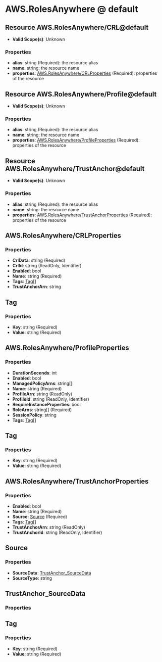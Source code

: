 # AWS.RolesAnywhere @ default

## Resource AWS.RolesAnywhere/CRL@default
* **Valid Scope(s)**: Unknown
### Properties
* **alias**: string (Required): the resource alias
* **name**: string: the resource name
* **properties**: [AWS.RolesAnywhere/CRLProperties](#awsrolesanywherecrlproperties) (Required): properties of the resource

## Resource AWS.RolesAnywhere/Profile@default
* **Valid Scope(s)**: Unknown
### Properties
* **alias**: string (Required): the resource alias
* **name**: string: the resource name
* **properties**: [AWS.RolesAnywhere/ProfileProperties](#awsrolesanywhereprofileproperties) (Required): properties of the resource

## Resource AWS.RolesAnywhere/TrustAnchor@default
* **Valid Scope(s)**: Unknown
### Properties
* **alias**: string (Required): the resource alias
* **name**: string: the resource name
* **properties**: [AWS.RolesAnywhere/TrustAnchorProperties](#awsrolesanywheretrustanchorproperties) (Required): properties of the resource

## AWS.RolesAnywhere/CRLProperties
### Properties
* **CrlData**: string (Required)
* **CrlId**: string (ReadOnly, Identifier)
* **Enabled**: bool
* **Name**: string (Required)
* **Tags**: [Tag](#tag)[]
* **TrustAnchorArn**: string

## Tag
### Properties
* **Key**: string (Required)
* **Value**: string (Required)

## AWS.RolesAnywhere/ProfileProperties
### Properties
* **DurationSeconds**: int
* **Enabled**: bool
* **ManagedPolicyArns**: string[]
* **Name**: string (Required)
* **ProfileArn**: string (ReadOnly)
* **ProfileId**: string (ReadOnly, Identifier)
* **RequireInstanceProperties**: bool
* **RoleArns**: string[] (Required)
* **SessionPolicy**: string
* **Tags**: [Tag](#tag)[]

## Tag
### Properties
* **Key**: string (Required)
* **Value**: string (Required)

## AWS.RolesAnywhere/TrustAnchorProperties
### Properties
* **Enabled**: bool
* **Name**: string (Required)
* **Source**: [Source](#source) (Required)
* **Tags**: [Tag](#tag)[]
* **TrustAnchorArn**: string (ReadOnly)
* **TrustAnchorId**: string (ReadOnly, Identifier)

## Source
### Properties
* **SourceData**: [TrustAnchor_SourceData](#trustanchorsourcedata)
* **SourceType**: string

## TrustAnchor_SourceData
### Properties

## Tag
### Properties
* **Key**: string (Required)
* **Value**: string (Required)

